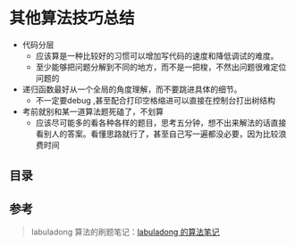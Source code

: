 
# 其他算法技巧总结


- 代码分层
	- 应该算是一种比较好的习惯可以增加写代码的速度和降低调试的难度。
	- 至少能够把问题分解到不同的地方，而不是一把梭，不然出问题很难定位问题的
- 递归函数最好从一个全局的角度理解，而不要跳进具体的细节。
	- 不一定要debug ,甚至配合打印空格缩进可以直接在控制台打出树结构
- 考前就别和某一道算法题死磕了，不划算
	- 应该尽可能多的看各种各样的题目，思考五分钟，想不出来解法的话直接看别人的答案。看懂思路就行了，甚至自己写一遍都没必要，因为比较浪费时间


## 目录
<!-- toc -->
 ## 参考 

 > labuladong 算法的刷题笔记：[labuladong 的算法笔记](https://labuladong.online/algo/)

